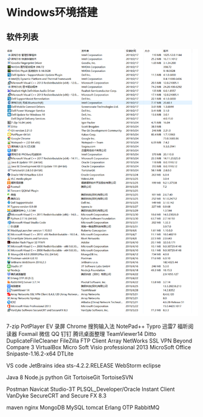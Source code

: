 # Windows环境搭建

## 软件列表



![软件列表](images/软件列表.png)

7-zip
PotPlayer
EV 录屏
Chrome
搜狗输入法
NotePad++
Typro
迅雷7
福昕阅读器
Foxmail
微信
QQ
钉钉
腾讯桌面整理
TeamViewer14
Ditto
DuplicateFileCleaner
FileZilla FTP Client
Array NetWorks SSL VPN
Beyond Compare 3
VirtualBox
Micro Soft Visio professional 2013
MicroSoft Office
Snipaste-1.16.2-x64
DTLite

VS code
JetBrains idea
sts-4.2.2.RELEASE
WebStorm
eclipse

Java 8
Node.js
python
Git
TortoiseGit
TortoiseSVN

Postman
Navicat
Studio-3T
PLSQL_Developer/Oracle Instant Client
VanDyke SecureCRT and Secure FX 8.3

maven
nginx
MongoDB
MySQL
tomcat
Erlang OTP
RabbitMQ
